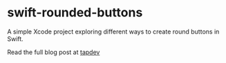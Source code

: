 # swift-rounded-buttons
A simple Xcode project exploring different ways to create round buttons in Swift.

Read the full blog post at [tapdev][1]

[1]: http://bit.ly/tapdev-buttons

